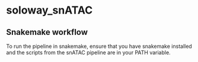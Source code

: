 # soloway_snATAC

## Snakemake workflow

To run the pipeline in snakemake, ensure that you have snakemake installed and the scripts from the snATAC pipeline are in your PATH variable.